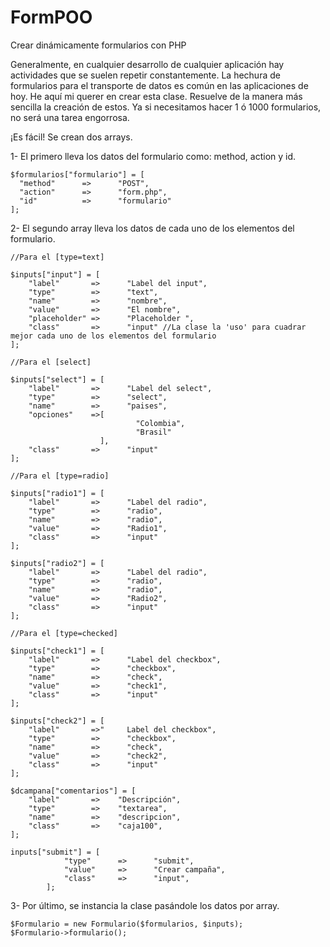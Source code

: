 FormPOO
=======

Crear dinámicamente formularios con PHP

Generalmente, en cualquier desarrollo de cualquier aplicación hay actividades que se suelen repetir constantemente. 
La hechura de formularios para el transporte de datos es común en las aplicaciones de hoy.
He aquí mi querer en crear esta clase. Resuelve de la manera más sencilla la creación de estos.
Ya si necesitamos hacer 1 ó 1000 formularios, no será una tarea engorrosa.

¡Es fácil! Se crean dos arrays.

  1- El primero lleva los datos del formulario como: method, action y id.
    
    $formularios["formulario"] = [
  	  "method"      =>      "POST",
  	  "action"      =>      "form.php",
  	  "id"          =>      "formulario"
    ];
    
  2- El segundo array lleva los datos de cada uno de los elementos del formulario.
    
    //Para el [type=text]
    
    $inputs["input"] = [
  		"label"       =>      "Label del input",
  		"type"        =>      "text",
  		"name"        =>      "nombre",
  		"value"       =>      "El nombre",
  		"placeholder" =>      "Placeholder ",
  		"class"       =>      "input" //La clase la 'uso' para cuadrar mejor cada uno de los elementos del formulario
  	];
  	
  	//Para el [select]
  	
  	$inputs["select"] = [
  		"label"       =>      "Label del select",
  		"type"        =>      "select",
  		"name"        =>      "paises",
  		"opciones"    =>[
  			                    "Colombia",
  			                    "Brasil"
  		                ],
  		"class"       =>      "input"
  	];
  	
  	//Para el [type=radio]
  	
  	$inputs["radio1"] = [
  		"label"       =>      "Label del radio",
  		"type"        =>      "radio",
  		"name"        =>      "radio",
  		"value"       =>      "Radio1",
  		"class"       =>      "input"
  	];
  
  	$inputs["radio2"] = [
  		"label"       =>      "Label del radio",
  		"type"        =>      "radio",
  		"name"        =>      "radio",
  		"value"       =>      "Radio2",
  		"class"       =>      "input"
  	];
  	
  	//Para el [type=checked]

  	$inputs["check1"] = [
  		"label"       =>      "Label del checkbox",
  		"type"        =>      "checkbox",
  		"name"        =>      "check",
  		"value"       =>      "check1",
  		"class"       =>      "input"
  	];
  
  	$inputs["check2"] = [
  		"label"       =>"     Label del checkbox",
  		"type"        =>      "checkbox",
  		"name"        =>      "check",
  		"value"       =>      "check2",
  		"class"       =>      "input"
  	];
  	
  	$dcampana["comentarios"] = [
		"label"       =>    "Descripción",
		"type"        =>    "textarea",
		"name"        =>    "descripcion",
		"class"       =>    "caja100",
	];
  	
  	inputs["submit"] = [
				"type"      =>      "submit",
				"value"     =>      "Crear campaña",
				"class"     =>      "input",
			];

  3- Por último, se instancia la clase pasándole los datos por array.

    $Formulario = new Formulario($formularios, $inputs);
    $Formulario->formulario();
